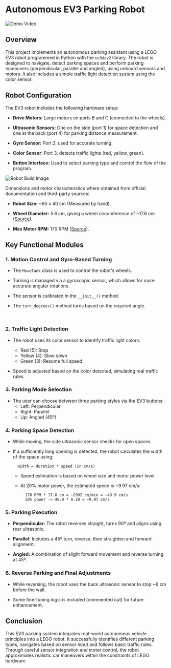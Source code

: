 # Autonomous EV3 Parking Robot

![Demo Video]().

## Overview
This project implements an autonomous parking assistant using a LEGO EV3 robot programmed in Python with the `ev3dev2` library. The robot is designed to navigate, detect parking spaces and perform parking maneuvers (perpendicular, parallel and angled), using onboard sensors and motors. It also includes a simple traffic light detection system using the color sensor.

## Robot Configuration
The EV3 robot includes the following hardware setup:

- **Drive Motors:** Large motors on ports B and C (connected to the wheels).

- **Ultrasonic Sensors:** One on the side (port 1) for space detection and one at the back (port 4) for parking distance measurement.

- **Gyro Sensor:** Port 2, used for accurate turning.

- **Color Sensor:** Port 3, detects traffic lights (red, yellow, green).

- **Button Interface:** Used to select parking type and control the flow of the program.

![Robot Build Image]()

Dimensions and motor characteristics where obtained from official documentation and third-party sources:

- **Robot Size:** ~60 x 40 cm (Measured by hand).

- **Wheel Diameter:** 5.6 cm, giving a wheel circumference of ~17.6 cm ([Source](https://sites.google.com/site/gask3t/lego-ev3/the-missing-commentaries/ev3-beyond-basics-exercises-7-11)).

- **Max Motor RPM:** 170 RPM ([Source](https://www.oreilly.com/library/view/learning-lego-mindstorms/9781783985029/ch02s02.html)).

## Key Functional Modules

### 1. Motion Control and Gyro-Based Turning

- The `MoveTank` class is used to control the robot's wheels.

- Turning is managed via a gyroscopic sensor, which allows for more accurate angular rotations.

- The sensor is calibrated in the `__init__()` method.

- The `turn_degrees()` method turns based on the required angle.

<br>

### 2. Traffic Light Detection

- The robot uses its color sensor to identify traffic light colors:
	- Red (5): Stop
	- Yellow (4): Slow down
	- Green (3): Resume full speed

- Speed is adjusted based on the color detected, simulating real traffic rules.

### 3. Parking Mode Selection

- The user can choose between three parking styles via the EV3 buttons:
	- Left: Perpendicular
	- Right: Parallel
	- Up: Angled (45º)

### 4. Parking Space Detection

- While moving, the side ultrasonic sensor checks for open spaces.

- If a sufficiently long opening is detected, the robot calculates the width of the space using:

		width = duration * speed (in cm/s)
	
	- Speed estimation is based on wheel size and motor power level.
	
	- At 20% motor power, the estimated speed is ~9.97 cm/s:

			170 RPM * 17.6 cm = ~2992 cm/min = ~49.9 cm/s
			20% power -> 49.9 * 0.20 = ~9.97 cm/s

### 5. Parking Execution

- **Perpendicular:** The robot reverses straight, turns 90º and aligns using rear ultrasonic.

- **Parallel:** Includes a 45º turn, reverse, then straighten and forward alignment.

- **Angled:** A combination of slight forward movement and reverse turning at 45º.

### 6. Reverse Parking and Final Adjustments

- While reversing, the robot uses the back ultrasonic sensor to stop ~6 cm before the wall.

- Some fine-tuning logic is included (commented out) for future enhancement.

## Conclusion
This EV3 parking system integrates real-world autonomous vehicle principles into a LEGO robot. It successfully identifies different parking types, navigates based on sensor input and follows basic traffic rules. Through careful sensor integration and motor control, the robot approximates realistic car maneuvers within the constraints of LEGO hardware.


